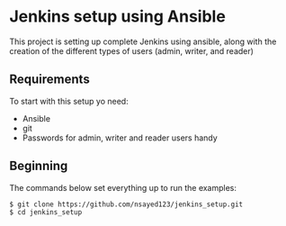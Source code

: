 # Jenkins setup using Ansible
This project is setting up complete Jenkins using ansible, along with the creation of the different types of users (admin, writer, and reader)  

## Requirements
To start with this setup yo need:
* Ansible
* git
* Passwords for admin, writer and reader users handy

## Beginning
The commands below set everything up to run the examples:
```
$ git clone https://github.com/nsayed123/jenkins_setup.git
$ cd jenkins_setup
```

